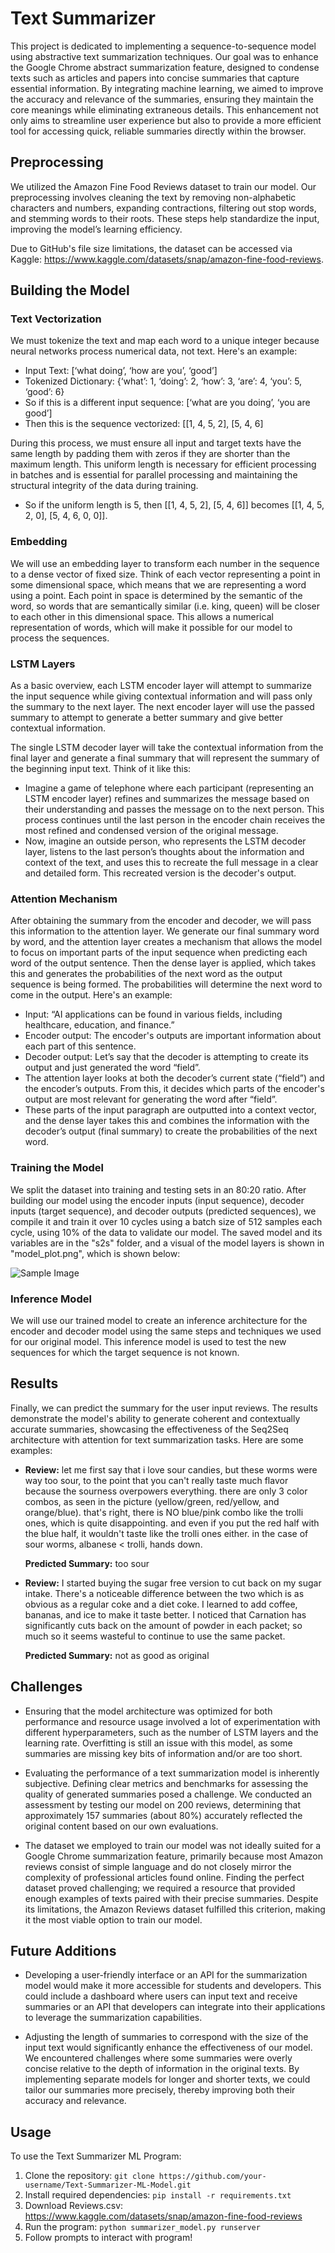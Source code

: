 # Text Summarizer
This project is dedicated to implementing a sequence-to-sequence model using abstractive text summarization techniques. Our goal was to enhance the Google Chrome abstract summarization feature, designed to condense texts such as articles and papers into concise summaries that capture essential information. By integrating machine learning, we aimed to improve the accuracy and relevance of the summaries, ensuring they maintain the core meanings while eliminating extraneous details. This enhancement not only aims to streamline user experience but also to provide a more efficient tool for accessing quick, reliable summaries directly within the browser.




## Preprocessing
We utilized the Amazon Fine Food Reviews dataset to train our model. Our preprocessing involves cleaning the text by removing non-alphabetic characters and numbers, expanding contractions, filtering out stop words, and stemming words to their roots. These steps help standardize the input, improving the model’s learning efficiency.

Due to GitHub's file size limitations, the dataset can be accessed via Kaggle: https://www.kaggle.com/datasets/snap/amazon-fine-food-reviews.




## Building the Model
### Text Vectorization
We must tokenize the text and map each word to a unique integer because neural networks process numerical data, not text. Here's an example:

- Input Text: [‘what doing’, ‘how are you’, ‘good’]
- Tokenized Dictionary: {‘what’: 1, ‘doing’: 2, ‘how’: 3, ‘are’: 4, ‘you’: 5, ‘good’: 6}
- So if this is a different input sequence: [‘what are you doing’, ‘you are good’]
- Then this is the sequence vectorized: [[1, 4, 5, 2], [5, 4, 6]

During this process, we must ensure all input and target texts have the same length by padding them with zeros if they are shorter than the maximum length. This uniform length is necessary for efficient processing in batches and is essential for parallel processing and maintaining the structural integrity of the data during training.

- So if the uniform length is 5, then [[1, 4, 5, 2], [5, 4, 6]] becomes [[1, 4, 5, 2, 0], [5, 4, 6, 0, 0]].

### Embedding
We will use an embedding layer to transform each number in the sequence to a dense vector of fixed size. Think of each vector representing a point in some dimensional space, which means that we are representing a word using a point. Each point in space is determined by the semantic of the word, so words that are semantically similar (i.e. king, queen) will be closer to each other in this dimensional space. This allows a numerical representation of words, which will make it possible for our model to process the sequences.

### LSTM Layers
As a basic overview, each LSTM encoder layer will attempt to summarize the input sequence while giving contextual information and will pass only the summary to the next layer. The next encoder layer will use the passed summary to attempt to generate a better summary and give better contextual information.

The single LSTM decoder layer will take the contextual information from the final layer and generate a final summary that will represent the summary of the beginning input text. Think of it like this:

- Imagine a game of telephone where each participant (representing an LSTM encoder layer) refines and summarizes the message based on their understanding and passes the message on to the next person. This process continues until the last person in the encoder chain receives the most refined and condensed version of the original message.
- Now, imagine an outside person, who represents the LSTM decoder layer, listens to the last person’s thoughts about the information and context of the text, and uses this to recreate the full message in a clear and detailed form. This recreated version is the decoder's output.

### Attention Mechanism
After obtaining the summary from the encoder and decoder, we will pass this information to the attention layer. We generate our final summary word by word, and the attention layer creates a mechanism that allows the model to focus on important parts of the input sequence when predicting each word of the output sentence. Then the dense layer is applied, which takes this and generates the probabilities of the next word as the output sequence is being formed. The probabilities will determine the next word to come in the output. Here's an example:

- Input: “AI applications can be found in various fields, including healthcare, education, and finance.”
- Encoder output: The encoder's outputs are important information about each part of this sentence.
- Decoder output: Let’s say that the decoder is attempting to create its output and just generated the word “field”.
- The attention layer looks at both the decoder’s current state (“field”) and the encoder’s outputs. From this, it decides which parts of the encoder's output are most relevant for generating the word after “field”.
- These parts of the input paragraph are outputted into a context vector, and the dense layer takes this and combines the information with the decoder’s output (final summary) to create the probabilities of the next word.

### Training the Model
We split the dataset into training and testing sets in an 80:20 ratio. After building our model using the encoder inputs (input sequence), decoder inputs (target sequence), and decoder outputs (predicted sequences), we compile it and train it over 10 cycles using a batch size of 512 samples each cycle, using 10% of the data to validate our model. The saved model and its variables are in the "s2s" folder, and a visual of the model layers is shown in "model_plot.png", which is shown below:


![Sample Image](model_plot.png)



### Inference Model
We will use our trained model to create an inference architecture for the encoder and decoder model using the same steps and techniques we used for our original model. This inference model is used to test the new sequences for which the target sequence is not known.




## Results
Finally, we can predict the summary for the user input reviews. The results demonstrate the model's ability to generate coherent and contextually accurate summaries, showcasing the effectiveness of the Seq2Seq architecture with attention for text summarization tasks. Here are some examples:

- **Review:** let me first say that i love sour candies, but these worms were way too sour, to the point that you can't really taste much flavor because the sourness overpowers everything. there are only 3 color combos, as seen in the picture (yellow/green, red/yellow, and orange/blue). that's right, there is NO blue/pink combo like the trolli ones, which is quite disappointing.  and even if you put the red half with the blue half, it wouldn't taste like the trolli ones either. in the case of sour worms, albanese &lt; trolli, hands down.

  **Predicted Summary:** too sour

- **Review:** I started buying the sugar free version to cut back on my sugar intake. There's a noticeable difference between the two which is as obvious as a regular coke and a diet coke. I learned to add coffee, bananas, and ice to make it taste better. I noticed that Carnation has significantly cuts back on the amount of powder in each packet; so much so it seems wasteful to continue to use the same packet.

  **Predicted Summary:** not as good as original




## Challenges
- Ensuring that the model architecture was optimized for both performance and resource usage involved a lot of experimentation with different hyperparameters, such as the number of LSTM layers and the learning rate. Overfitting is still an issue with this model, as some summaries are missing key bits of information and/or are too short.
  
- Evaluating the performance of a text summarization model is inherently subjective. Defining clear metrics and benchmarks for assessing the quality of generated summaries posed a challenge. We conducted an assessment by testing our model on 200 reviews, determining that approximately 157 summaries (about 80%) accurately reflected the original content based on our own evaluations.

- The dataset we employed to train our model was not ideally suited for a Google Chrome summarization feature, primarily because most Amazon reviews consist of simple language and do not closely mirror the complexity of professional articles found online. Finding the perfect dataset proved challenging; we required a resource that provided enough examples of texts paired with their precise summaries. Despite its limitations, the Amazon Reviews dataset fulfilled this criterion, making it the most viable option to train our model.




## Future Additions
- Developing a user-friendly interface or an API for the summarization model would make it more accessible for students and developers. This could include a dashboard where users can input text and receive summaries or an API that developers can integrate into their applications to leverage the summarization capabilities.

- Adjusting the length of summaries to correspond with the size of the input text would significantly enhance the effectiveness of our model. We encountered challenges where some summaries were overly concise relative to the depth of information in the original texts. By implementing separate models for longer and shorter texts, we could tailor our summaries more precisely, thereby improving both their accuracy and relevance.




## Usage
To use the Text Summarizer ML Program:
1. Clone the repository: `git clone https://github.com/your-username/Text-Summarizer-ML-Model.git`
2. Install required dependencies: `pip install -r requirements.txt`
3. Download Reviews.csv: https://www.kaggle.com/datasets/snap/amazon-fine-food-reviews
4. Run the program: `python summarizer_model.py runserver`
5. Follow prompts to interact with program!
